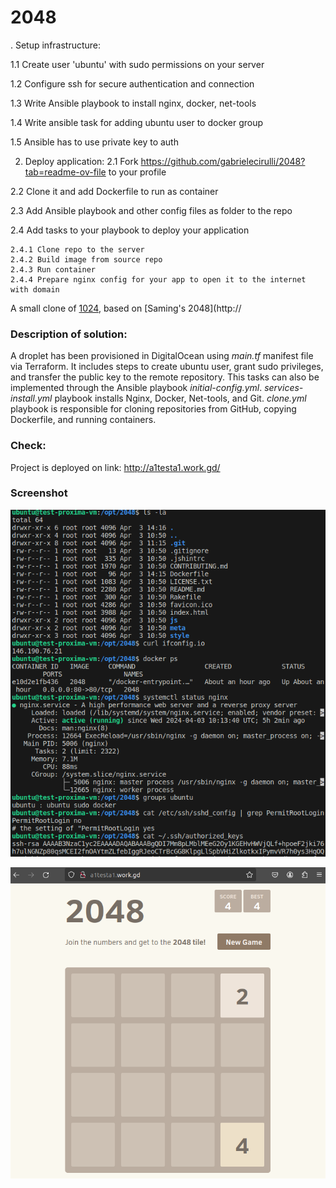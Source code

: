 # 2048
. Setup infrastructure:

  1.1 Create user 'ubuntu' with sudo permissions on your server
  
  1.2 Configure ssh for secure authentication and connection
  
  1.3 Write Ansible playbook to install nginx, docker, net-tools
  
  1.4 Write ansible task for adding ubuntu user to docker group
  
  1.5 Ansible has to use private key to auth

  
2. Deploy application:
  2.1 Fork https://github.com/gabrielecirulli/2048?tab=readme-ov-file to your profile
   
  2.2 Clone it and add Dockerfile to run as container
  
  2.3 Add Ansible playbook and other config files as folder to the repo 
  
  2.4 Add tasks to your playbook to deploy your application
  
    2.4.1 Clone repo to the server 
    2.4.2 Build image from source repo
    2.4.3 Run container
    2.4.4 Prepare nginx config for your app to open it to the internet with domain


A small clone of [1024](https://play.google.com/store/apps/details?id=com.veewo.a1024), based on [Saming's 2048](http://


### Description of solution:

A droplet has been provisioned in DigitalOcean using  _main.tf_ manifest file via Terraform. 
It includes steps to create ubuntu user, grant sudo privileges, and transfer the public key to the remote repository.
This tasks can also be implemented through the Ansible playbook _initial-config.yml_.
_services-install.yml_ playbook installs Nginx, Docker, Net-tools, and Git.
_clone.yml_ playbook is responsible for cloning repositories from GitHub, copying Dockerfile, and running containers.

### Check:
Project is deployed on link: http://a1testa1.work.gd/

### Screenshot

<p align="center">
  <img src="https://github.com/vladislavkim10/image/blob/main/task.png" alt="Screenshot"/>
</p>

<p align="center">
  <img src="https://github.com/vladislavkim10/image/blob/main/task2.png" alt="Screenshot"/>
</p>

